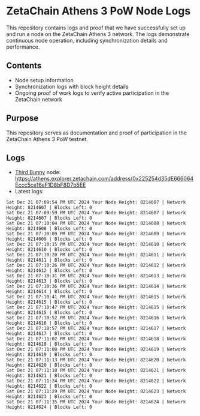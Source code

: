 # ZetaChain Athens 3 PoW Node Logs
This repository contains logs and proof that we have successfully set up and run a node on the ZetaChain Athens 3 network. The logs demonstrate continuous node operation, including synchronization details and performance.

## Contents
- Node setup information
- Synchronization logs with block height details
- Ongoing proof of work logs to verify active participation in the ZetaChain network

## Purpose
This repository serves as documentation and proof of participation in the ZetaChain Athens 3 PoW testnet.

## Logs

- [Third Bunny](https://thirdbunny.xyz/) node: https://athens.explorer.zetachain.com/address/0x225254d35dE666064Eccc5ce16eF1D8bF8D7b5EE
- Latest logs:
```
Sat Dec 21 07:09:54 PM UTC 2024 Your Node Height: 8214607 | Network Height: 8214607 | Blocks Left: 0
Sat Dec 21 07:09:59 PM UTC 2024 Your Node Height: 8214607 | Network Height: 8214607 | Blocks Left: 0
Sat Dec 21 07:10:04 PM UTC 2024 Your Node Height: 8214608 | Network Height: 8214608 | Blocks Left: 0
Sat Dec 21 07:10:09 PM UTC 2024 Your Node Height: 8214609 | Network Height: 8214609 | Blocks Left: 0
Sat Dec 21 07:10:15 PM UTC 2024 Your Node Height: 8214610 | Network Height: 8214610 | Blocks Left: 0
Sat Dec 21 07:10:20 PM UTC 2024 Your Node Height: 8214611 | Network Height: 8214611 | Blocks Left: 0
Sat Dec 21 07:10:26 PM UTC 2024 Your Node Height: 8214612 | Network Height: 8214612 | Blocks Left: 0
Sat Dec 21 07:10:31 PM UTC 2024 Your Node Height: 8214613 | Network Height: 8214613 | Blocks Left: 0
Sat Dec 21 07:10:36 PM UTC 2024 Your Node Height: 8214614 | Network Height: 8214614 | Blocks Left: 0
Sat Dec 21 07:10:41 PM UTC 2024 Your Node Height: 8214615 | Network Height: 8214615 | Blocks Left: 0
Sat Dec 21 07:10:47 PM UTC 2024 Your Node Height: 8214615 | Network Height: 8214615 | Blocks Left: 0
Sat Dec 21 07:10:52 PM UTC 2024 Your Node Height: 8214616 | Network Height: 8214616 | Blocks Left: 0
Sat Dec 21 07:10:57 PM UTC 2024 Your Node Height: 8214617 | Network Height: 8214617 | Blocks Left: 0
Sat Dec 21 07:11:02 PM UTC 2024 Your Node Height: 8214618 | Network Height: 8214618 | Blocks Left: 0
Sat Dec 21 07:11:08 PM UTC 2024 Your Node Height: 8214619 | Network Height: 8214619 | Blocks Left: 0
Sat Dec 21 07:11:13 PM UTC 2024 Your Node Height: 8214620 | Network Height: 8214620 | Blocks Left: 0
Sat Dec 21 07:11:18 PM UTC 2024 Your Node Height: 8214621 | Network Height: 8214621 | Blocks Left: 0
Sat Dec 21 07:11:24 PM UTC 2024 Your Node Height: 8214622 | Network Height: 8214622 | Blocks Left: 0
Sat Dec 21 07:11:29 PM UTC 2024 Your Node Height: 8214623 | Network Height: 8214623 | Blocks Left: 0
Sat Dec 21 07:11:35 PM UTC 2024 Your Node Height: 8214624 | Network Height: 8214624 | Blocks Left: 0
```

